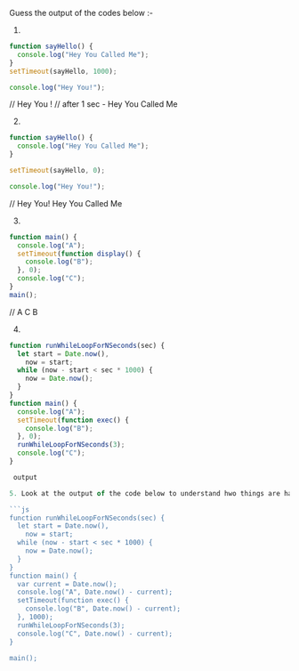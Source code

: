 Guess the output of the codes below :-

1.
```js
function sayHello() {
  console.log("Hey You Called Me");
}
setTimeout(sayHello, 1000);

console.log("Hey You!");
```

 // Hey You ! 
 // after 1 sec - Hey You Called Me 

2.
```js
function sayHello() {
  console.log("Hey You Called Me");
}

setTimeout(sayHello, 0);

console.log("Hey You!");
```
// Hey You! Hey You Called Me

3.
```js
function main() {
  console.log("A");
  setTimeout(function display() {
    console.log("B");
  }, 0);
  console.log("C");
}
main();
```
// A C B

4.
```js
function runWhileLoopForNSeconds(sec) {
  let start = Date.now(),
    now = start;
  while (now - start < sec * 1000) {
    now = Date.now();
  }
}
function main() {
  console.log("A");
  setTimeout(function exec() {
    console.log("B");
  }, 0);
  runWhileLoopForNSeconds(3);
  console.log("C");
}

 output

5. Look at the output of the code below to understand hwo things are happening.

```js
function runWhileLoopForNSeconds(sec) {
  let start = Date.now(),
    now = start;
  while (now - start < sec * 1000) {
    now = Date.now();
  }
}
function main() {
  var current = Date.now();
  console.log("A", Date.now() - current);
  setTimeout(function exec() {
    console.log("B", Date.now() - current);
  }, 1000);
  runWhileLoopForNSeconds(3);
  console.log("C", Date.now() - current);
}

main();

```